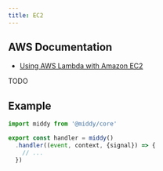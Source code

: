 ```yaml
---
title: EC2
---
```


## AWS Documentation
- [Using AWS Lambda with Amazon EC2](https://docs.aws.amazon.com/lambda/latest/dg/services-ec2.html)

TODO

## Example
```javascript
import middy from '@middy/core'

export const handler = middy()
  .handler((event, context, {signal}) => {
    // ...
  })
```
